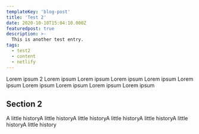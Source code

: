 ```yaml
---
templateKey: 'blog-post'
title: 'Test 2'
date: 2020-10-10T15:04:10.000Z
featuredpost: true
description: >-
  This is another test entry.
tags:
  - test2
  - content
  - netlify
---
```


Lorem ipsum 2
Lorem ipsum 
Lorem ipsum 
Lorem ipsum 
Lorem ipsum 
Lorem ipsum 
Lorem ipsum 
Lorem ipsum 
Lorem ipsum 
Lorem ipsum 

## Section 2
A little historyA little historyA little historyA little historyA little historyA little historyA little history
